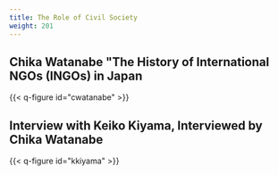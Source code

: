 ```yaml
---
title: The Role of Civil Society
weight: 201
---
```


## Chika Watanabe "The History of International NGOs (INGOs) in Japan

{{< q-figure id="cwatanabe" >}}

## Interview with Keiko Kiyama, Interviewed by Chika Watanabe

{{< q-figure id="kkiyama" >}}
